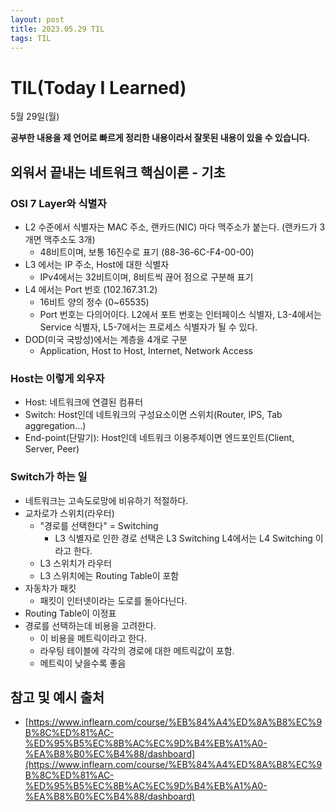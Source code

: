```yaml
---
layout: post
title: 2023.05.29 TIL
tags: TIL
---
```


# TIL(Today I Learned)

5월 29일(월)

**공부한 내용을 제 언어로 빠르게 정리한 내용이라서 잘못된 내용이 있을 수 있습니다.**

## 외워서 끝내는 네트워크 핵심이론 - 기초

### OSI 7 Layer와 식별자

- L2 수준에서 식별자는 MAC 주소, 랜카드(NIC) 마다 맥주소가 붙는다. (랜카드가 3개면 맥주소도 3개)
  - 48비트이며, 보통 16진수로 표기 (88-36-6C-F4-00-00)
- L3 에서는 IP 주소, Host에 대한 식별자
  - IPv4에서는 32비트이며, 8비트씩 끊어 점으로 구분해 표기
- L4 에서는 Port 번호 (102.167.31.2)
  - 16비트 양의 정수 (0~65535)
  - Port 번호는 다의어이다. L2에서 포트 번호는 인터페이스 식별자, L3-4에서는 Service 식별자, L5-7에서는 프로세스 식별자가 될 수 있다.
- DOD(미국 국방성)에서는 계층을 4개로 구분
  - Application, Host to Host, Internet, Network Access

### Host는 이렇게 외우자

- Host: 네트워크에 연결된 컴퓨터
- Switch: Host인데 네트워크의 구성요소이면 스위치(Router, IPS, Tab aggregation...)
- End-point(단말기): Host인데 네트워크 이용주체이면 엔드포인트(Client, Server, Peer)

### Switch가 하는 일

- 네트워크는 고속도로망에 비유하기 적절하다.
- 교차로가 스위치(라우터)
  - "경로를 선택한다" = Switching
    - L3 식별자로 인한 경로 선택은 L3 Switching L4에서는 L4 Switching 이라고 한다.
  - L3 스위치가 라우터
  - L3 스위치에는 Routing Table이 포함
- 자동차가 패킷
  - 패킷이 인터넷이라는 도로를 돌아다닌다.
- Routing Table이 이정표
- 경로를 선택하는데 비용을 고려한다.
  - 이 비용을 메트릭이라고 한다.
  - 라우팅 테이블에 각각의 경로에 대한 메트릭값이 포함.
  - 메트릭이 낮을수록 좋음

## 참고 및 예시 출처

- [https://www.inflearn.com/course/%EB%84%A4%ED%8A%B8%EC%9B%8C%ED%81%AC-%ED%95%B5%EC%8B%AC%EC%9D%B4%EB%A1%A0-%EA%B8%B0%EC%B4%88/dashboard](https://www.inflearn.com/course/%EB%84%A4%ED%8A%B8%EC%9B%8C%ED%81%AC-%ED%95%B5%EC%8B%AC%EC%9D%B4%EB%A1%A0-%EA%B8%B0%EC%B4%88/dashboard)
